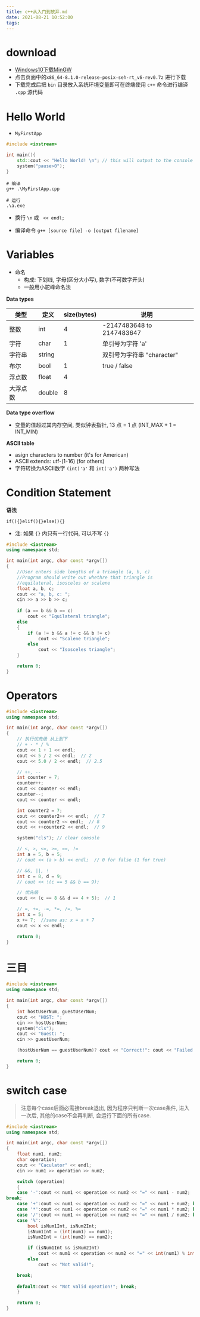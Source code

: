 ```yaml
---
title: c++从入门到放弃.md
date: 2021-08-21 10:52:00
tags: 
---
```


# download

-  [ Windows10下载MinGW ]( https://sourceforge.net/projects/mingw-w64/files/Toolchains%20targetting%20Win64/Personal%20Builds/mingw-builds/8.1.0/threads-posix/seh/?tdsourcetag=s_pctim_aiomsg )
  - 点击页面中的`x86_64-8.1.0-release-posix-seh-rt_v6-rev0.7z` 进行下载
  - 下载完成后把 `bin` 目录放入系统环境变量即可在终端使用 `c++` 命令进行编译 `.cpp` 源代码

# Hello World

- `MyFirstApp`

```c++
#include <iostream>

int main(){
    std::cout << "Hello World! \n"; // this will output to the console hello world
    system("pause>0");
}
```

```shell
# 编译
g++ .\MyFirstApp.cpp

# 运行
.\a.exe
```

- 换行  `\n` 或 ` << endl;`

- 编译命令 `g++ [source file] -o [output filename]`

# Variables 

- 命名
  - 构成: 下划线, 字母(区分大小写), 数字(不可数字开头)
  - 一般用小驼峰命名法

**Data types**

| 类型   | 定义 | size(bytes) | 说明                                           |
| ------ | --|--- | ---------------------------------------------- |
| 整数   | int | 4 | -2147483648 to 2147483647 |
| 字符 | char | 1 | 单引号为字符 'a' |
| 字符串 | string |  | 双引号为字符串 "character" |
| 布尔   | bool | 1 | true / false                                   |
| 浮点数 | float| 4 |  |
| 大浮点数 | double | 8 |  |

**Data type overflow**

- 变量的值超过其内存空间, 类似钟表指针, 13 点 = 1 点 (INT_MAX + 1 = INT_MIN)

**ASCII table**

- asign characters to number (it's for American)
- ASCII extends: utf-(1-16)  (for others)
- 字符转换为ASCII数字 `(int)'a'` 和 `int('a')` 两种写法

# Condition Statement

**语法**

`if(){}elif(){}else(){}`

- 注: 如果 `{}` 内只有一行代码, 可以不写 `{}`

```c++
#include <iostream>
using namespace std;

int main(int argc, char const *argv[])
{
    //User enters side lengths of a triangle (a, b, c)
    //Program should write out whethre that triangle is
    //equilateral, isosceles or scalene
    float a, b, c;
    cout << "a, b, c: ";
    cin >> a >> b >> c;
    
    if (a == b && b == c)
        cout << "Equilateral triangle";
    else
    {
        if (a != b && a != c && b != c)
            cout << "Scalene triangle";
        else
            cout << "Isosceles triangle";
    }

    return 0;
}
```

# Operators

```c++
#include <iostream>
using namespace std;

int main(int argc, char const *argv[])
{
    // 执行优先级 从上到下
    // + - * / %
    cout << 1 + 1 << endl;
    cout << 5 / 2 << endl;  // 2
    cout << 5.0 / 2 << endl;  // 2.5

    // ++, --
    int counter = 7;
    counter++;
    cout << counter << endl;
    counter--;
    cout << counter << endl;

    int counter2 = 7;
    cout << counter2++ << endl;  // 7
    cout << counter2 << endl;  // 8
    cout << ++counter2 << endl;  // 9

    system("cls"); // clear console

    // <, >, <=, >=, ==, !=
    int a = 5, b = 5;
    // cout << (a > b) << endl;  // 0 for false (1 for true)

    // &&, ||, !
    int c = 8, d = 9;
    // cout << !(c == 5 && b == 9);

    // 优先级
    cout << (c == 8 && d == 4 + 5);  // 1

    // =, +=, -=, *=, /=, %=
    int x = 5;
    x += 7;  //same as: x = x + 7
    cout << x << endl;

    return 0;
}
```

# 三目

```c++
#include <iostream>
using namespace std;

int main(int argc, char const *argv[])
{
    int hostUserNum, guestUserNum;
    cout << "HOST: ";
    cin >> hostUserNum;
    system("cls");
    cout << "Guest: ";
    cin >> guestUserNum;

    (hostUserNum == guestUserNum)? cout << "Correct!": cout << "Failed!";

    return 0;
}
```

# switch case

> 注意每个case后面必需接break退出, 因为程序只判断一次case条件, 进入一次后, 其他的case不会再判断, 会运行下面的所有case.

```c++
#include <iostream>
using namespace std;

int main(int argc, char const *argv[])
{
    float num1, num2;
    char operation;
    cout << "Caculator" << endl;
    cin >> num1 >> operation >> num2;

    switch (operation)
    {
    case '-':cout << num1 << operation << num2 << "=" << num1 - num2;
break;
    case '+':cout << num1 << operation << num2 << "=" << num1 + num2; break;
    case '*':cout << num1 << operation << num2 << "=" << num1 * num2; break;
    case '/':cout << num1 << operation << num2 << "=" << num1 / num2; break;
    case '%':
        bool isNum1Int, isNum2Int;
        isNum1Int = (int(num1) == num1);
        isNum2Int = (int(num2) == num2);

        if (isNum1Int && isNum2Int)
            cout << num1 << operation << num2 << "=" << int(num1) % int(num2);
        else
            cout << "Not valid!";

    break;
    
    default:cout << "Not valid opeation!"; break;
    }

    return 0;
}
```



